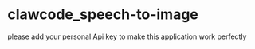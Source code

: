 # clawcode_speech-to-image

please add your personal Api key to make this application work perfectly 
